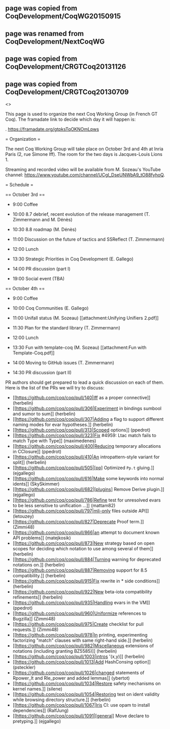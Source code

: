 ## page was copied from CoqDevelopment/CoqWG20150915
## page was renamed from CoqDevelopment/NextCoqWG
## page was copied from CoqDevelopment/CRGTCoq20131126
## page was copied from CoqDevelopment/CRGTCoq20130709
<<TableOfContents>>

This page is used to organize the next Coq Working Group (in French GT Coq). The framadate link to decide which day it will happen is:

 . https://framadate.org/gtpksTqOKNOmLpws 

= Organization =

The next Coq Working Group will take place on October 3rd and 4th at Inria Paris (2, rue Simone Iff). The room for the two days is Jacques-Louis Lions 1.

Streaming and recorded video will be available from M. Sozeau's YouTube channel: https://www.youtube.com/channel/UCgI_DseUNWbA9_tO88fyhoQ.

= Schedule =

== October 3rd ==

 * 9:00 Coffee
 * 10:00 8.7 debrief, recent evolution of the release management (T. Zimmermann and M. Dénès)
 * 10:30 8.8 roadmap (M. Dénès)
 * 11:00 Discussion on the future of tactics and SSReflect (T. Zimmermann)

 * 12:00 Lunch

 * 13:30 Strategic Priorities in Coq Development (E. Gallego)
 * 14:00 PR discussion (part I)

 * 19:00 Social event (TBA)

== October 4th ==

 * 9:00 Coffee

 * 10:00 Coq Communities (E. Gallego)
 * 11:00 Unifall status (M. Sozeau) [[attachment:Unifying Unifiers 2.pdf]]
 * 11:30 Plan for the standard library (T. Zimmermann)

 * 12:00 Lunch

 * 13:30 Fun with template-coq (M. Sozeau) [[attachment:Fun with Template-Coq.pdf]]
 * 14:00 Moving to GitHub issues (T. Zimmermann)
 * 14:30 PR discussion (part II)

PR authors should get prepared to lead a quick discussion on each of them. Here
is the list of the PRs we will try to discuss:

 * [[https://github.com/coq/coq/pull/140|Iff as a proper connective]] (herbelin)
 * [[https://github.com/coq/coq/pull/306|Experiment in bindings sumbool and sumor to sum]] (herbelin)
 * [[https://github.com/coq/coq/pull/307|Adding a flag to support different naming modes for evar hypotheses.]] (herbelin)
 * [[https://github.com/coq/coq/pull/313|Scoped options]] (ppedrot)
 * [[https://github.com/coq/coq/pull/323|Fix #4959: Ltac match fails to match Type with Type]] (maximedenes)
 * [[https://github.com/coq/coq/pull/400|Reducing temporary allocations in CClosure]] (ppedrot)
 * [[https://github.com/coq/coq/pull/410|An intropattern-style variant for split]] (herbelin)
 * [[https://github.com/coq/coq/pull/505|[pp] Optimized `Pp.t` gluing.]] (ejgallego)
 * [[https://github.com/coq/coq/pull/616|Make some keywords into normal idents]] (SkySkimmer)
 * [[https://github.com/coq/coq/pull/682|[plugins] Remove Derive plugin.]] (ejgallego)
 * [[https://github.com/coq/coq/pull/786|Refine test for unresolved evars to be less sensitive to unification …]] (mattam82)
 * [[https://github.com/coq/coq/pull/797|mli-only files outside API]] (letouzey)
 * [[https://github.com/coq/coq/pull/827|Deprecate Proof term.]] (Zimmi48)
 * [[https://github.com/coq/coq/pull/866|an attempt to document known API problems]] (matejkosik)
 * [[https://github.com/coq/coq/pull/873|New strategy based on open scopes for deciding which notation to use among several of them]] (herbelin)
 * [[https://github.com/coq/coq/pull/884|Turning warning for deprecated notations on.]] (herbelin)
 * [[https://github.com/coq/coq/pull/887|Removing support for 8.5 compatibility.]] (herbelin)
 * [[https://github.com/coq/coq/pull/915|Fix rewrite in * side conditions]] (herbelin)
 * [[https://github.com/coq/coq/pull/922|New beta-iota compatibility refinements]] (herbelin)
 * [[https://github.com/coq/coq/pull/935|Handling evars in the VM]] (ppedrot)
 * [[https://github.com/coq/coq/pull/960|Uniformize references to Bugzilla]] (Zimmi48)
 * [[https://github.com/coq/coq/pull/975|Create checklist for pull requests.]] (Zimmi48)
 * [[https://github.com/coq/coq/pull/978|In printing, experimenting factorizing "match" clauses with same right-hand side.]] (herbelin)
 * [[https://github.com/coq/coq/pull/982|Miscellaneous extensions of notations (including granting BZ5585)]] (herbelin)
 * [[https://github.com/coq/coq/pull/1003|intros '(x,y)]] (herbelin)
 * [[https://github.com/coq/coq/pull/1013|Add HashConsing option]] (psteckler)
 * [[https://github.com/coq/coq/pull/1026|changed statements of Rpower_lt and Rle_power and added lemmas]] (ybertot)
 * [[https://github.com/coq/coq/pull/1034|Restore safety mechanisms on kernel names.]] (silene)
 * [[https://github.com/coq/coq/pull/1054|Restoring test on ident validity while browsing directory structure.]] (herbelin)
 * [[https://github.com/coq/coq/pull/1067|Iris CI: use opam to install dependencies]] (RalfJung)
 * [[https://github.com/coq/coq/pull/1091|[general] Move declare to pretyping.]] (ejgallego)
